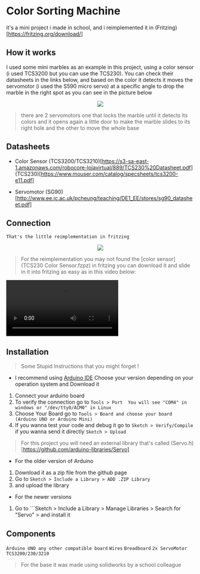 # Color Sorting Machine

it's a mini project i made in school, and i reimplemented it in (Fritzing)[https://fritzing.org/download/] 


## How it works 

I used some mini marbles as an example in this project, using a color sensor (i used TCS3200 but you can use the TCS230). You can check their datasheets in the links below, and based on the color it detects it moves the servomotor (i used the S590 micro servo) at a specific angle to drop the marble in the right spot as you can see in the picture below 

<p align="center">
  <img src="/img/final_project.png"/>
</p>

> there are 2 servomotors one that locks the marble until it detects its colors and it opens again a little door to make the marble slides to its right hole and the other to move the whole base 

## Datasheets 

- Color Sensor
(TCS3200/TCS3210)[https://s3-sa-east-1.amazonaws.com/robocore-lojavirtual/889/TCS230%20Datasheet.pdf]
(TCS230)[https://www.mouser.com/catalog/specsheets/tcs3200-e11.pdf]

- Servomotor
(SG90)[http://www.ee.ic.ac.uk/pcheung/teaching/DE1_EE/stores/sg90_datasheet.pdf]

## Connection

```That's the little reimplementation in fritzing```

<p align="center">
  <img src="/img/reimplementation.png"/>
</p>

> For the reimplementation you may not found the [color sensor](TCS230 Color Sensor.fzpz) in fritzing you can download it and slide in it into fritzing as easy as in this video below:

![demonstration](demonstration.webm)

## Installation 

> Some Stupid Instructions that you might forget !

- I recommend using [Arduino IDE](https://www.arduino.cc/en/software) Choose your version depending on your operation system and Download it  
1. Connect your arduino board
2. To verify the connection go to ```Tools > Port  You will see "COM4" in windows or "/dev/tty0/ACM0" in Linux```  
3. Choose Your Board go to ```Tools > Board and choose your board (Arduino UNO or Arduino Mini)```
4. If you wanna test your code and debug it go to ```Sketch > Verify/Compile``` if you wanna send it directly ```Sketch > Upload```

> For this project you will need an external library that's called (Servo.h)[https://github.com/arduino-libraries/Servo] 

- For the older version of Arduino 
1. Download it as a zip file from the github page
2. Go to ```Sketch > Include a Library > ADD .ZIP Library```
3. and upload the library


- For the newer versions 
1. Go to ```Sketch > Include a Library > Manage Libraries > Search for "Servo" >  and install it 



## Components 

`Arduino UNO any other compatible board`
`Wires`
`Breadboard`
`2x ServoMotor`
`TCS3200/230/3210`

> For the base it was made using solidworks by a school colleague 